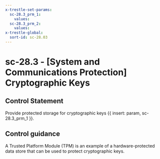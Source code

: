 ```yaml
---
x-trestle-set-params:
  sc-28.3_prm_1:
    values:
  sc-28.3_prm_2:
    values:
x-trestle-global:
  sort-id: sc-28.03
---
```


# sc-28.3 - \[System and Communications Protection\] Cryptographic Keys

## Control Statement

Provide protected storage for cryptographic keys {{ insert: param, sc-28.3_prm_1 }}.

## Control guidance

A Trusted Platform Module (TPM) is an example of a hardware-protected data store that can be used to protect cryptographic keys.
